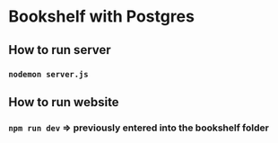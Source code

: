 # Bookshelf with Postgres

## How to run server 
### `nodemon server.js` 

## How to run website
### `npm run dev` => previously entered into the bookshelf folder
